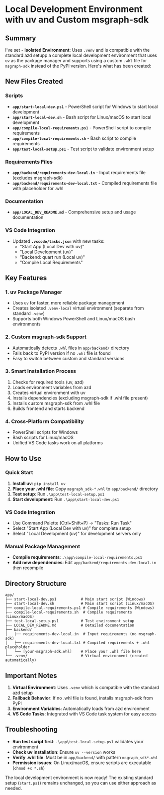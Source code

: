 # Local Development Environment with uv and Custom msgraph-sdk

## Summary

I've set - **Isolated Environment**: Uses `.venv` and is compatible with the standard azd setupp a complete local development environment that uses `uv` as the package manager and supports using a custom `.whl` file for `msgraph-sdk` instead of the PyPI version. Here's what has been created:

## New Files Created

### Scripts
- **`app/start-local-dev.ps1`** - PowerShell script for Windows to start local development
- **`app/start-local-dev.sh`** - Bash script for Linux/macOS to start local development  
- **`app/compile-local-requirements.ps1`** - PowerShell script to compile requirements
- **`app/compile-local-requirements.sh`** - Bash script to compile requirements
- **`app/test-local-setup.ps1`** - Test script to validate environment setup

### Requirements Files
- **`app/backend/requirements-dev-local.in`** - Input requirements file (excludes msgraph-sdk)
- **`app/backend/requirements-dev-local.txt`** - Compiled requirements file with placeholder for .whl

### Documentation
- **`app/LOCAL_DEV_README.md`** - Comprehensive setup and usage documentation

### VS Code Integration
- Updated **`.vscode/tasks.json`** with new tasks:
  - "Start App (Local Dev with uv)"
  - "Local Development (uv)" 
  - "Backend: quart run (Local uv)"
  - "Compile Local Requirements"

## Key Features

### 1. uv Package Manager
- Uses `uv` for faster, more reliable package management
- Creates isolated `.venv-local` virtual environment (separate from standard `.venv`)
- Supports both Windows PowerShell and Linux/macOS bash environments

### 2. Custom msgraph-sdk Support
- Automatically detects `.whl` files in `app/backend/` directory
- Falls back to PyPI version if no `.whl` file is found
- Easy to switch between custom and standard versions

### 3. Smart Installation Process
1. Checks for required tools (uv, azd)
2. Loads environment variables from azd
3. Creates virtual environment with uv
4. Installs dependencies (excluding msgraph-sdk if .whl file present)
5. Installs custom msgraph-sdk from .whl file
6. Builds frontend and starts backend

### 4. Cross-Platform Compatibility
- PowerShell scripts for Windows
- Bash scripts for Linux/macOS
- Unified VS Code tasks work on all platforms

## How to Use

### Quick Start
1. **Install uv**: `pip install uv`
2. **Place your .whl file**: Copy `msgraph_sdk-*.whl` to `app/backend/` directory
3. **Test setup**: Run `.\app\test-local-setup.ps1`
4. **Start development**: Run `.\app\start-local-dev.ps1`

### VS Code Integration
- Use Command Palette (Ctrl+Shift+P) → "Tasks: Run Task"
- Select "Start App (Local Dev with uv)" for complete setup
- Select "Local Development (uv)" for development servers only

### Manual Package Management
- **Compile requirements**: `.\app\compile-local-requirements.ps1`
- **Add new dependencies**: Edit `app/backend/requirements-dev-local.in` then recompile

## Directory Structure
```
app/
├── start-local-dev.ps1           # Main start script (Windows)
├── start-local-dev.sh            # Main start script (Linux/macOS)
├── compile-local-requirements.ps1 # Compile requirements (Windows)
├── compile-local-requirements.sh  # Compile requirements (Linux/macOS)
├── test-local-setup.ps1          # Test environment setup
├── LOCAL_DEV_README.md           # Detailed documentation
├── backend/
│   ├── requirements-dev-local.in  # Input requirements (no msgraph-sdk)
│   ├── requirements-dev-local.txt # Compiled requirements + .whl placeholder
│   └── [your-msgraph-sdk.whl]    # Place your .whl file here
└── .venv/                        # Virtual environment (created automatically)
```

## Important Notes

1. **Virtual Environment**: Uses `.venv` which is compatible with the standard azd setup
2. **Fallback Behavior**: If no .whl file is found, installs msgraph-sdk from PyPI
3. **Environment Variables**: Automatically loads from azd environment
4. **VS Code Tasks**: Integrated with VS Code task system for easy access

## Troubleshooting

- **Run test script first**: `.\app\test-local-setup.ps1` validates your environment
- **Check uv installation**: Ensure `uv --version` works
- **Verify .whl file**: Must be in `app/backend/` with pattern `msgraph_sdk*.whl`
- **Permission issues**: On Linux/macOS, ensure scripts are executable (`chmod +x *.sh`)

The local development environment is now ready! The existing standard setup (`start.ps1`) remains unchanged, so you can use either approach as needed.
